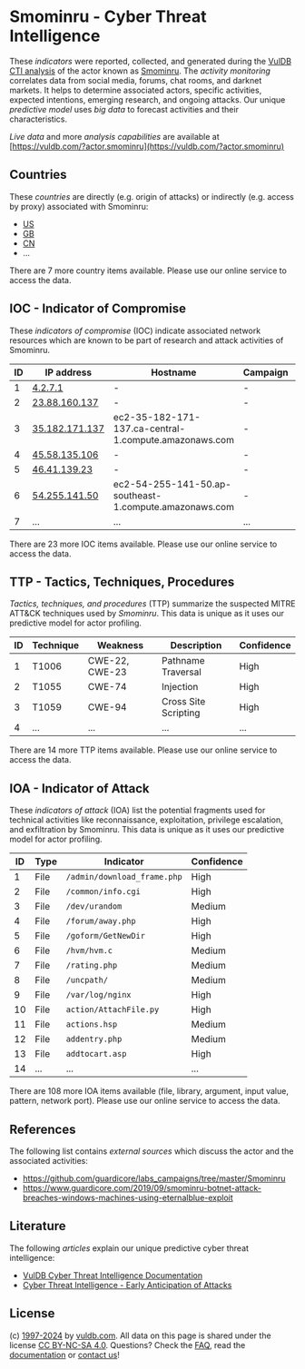 # Smominru - Cyber Threat Intelligence

These _indicators_ were reported, collected, and generated during the [VulDB CTI analysis](https://vuldb.com/?kb.cti) of the actor known as [Smominru](https://vuldb.com/?actor.smominru). The _activity monitoring_ correlates data from social media, forums, chat rooms, and darknet markets. It helps to determine associated actors, specific activities, expected intentions, emerging research, and ongoing attacks. Our unique _predictive model_ uses _big data_ to forecast activities and their characteristics.

_Live data_ and more _analysis capabilities_ are available at [https://vuldb.com/?actor.smominru](https://vuldb.com/?actor.smominru)

## Countries

These _countries_ are directly (e.g. origin of attacks) or indirectly (e.g. access by proxy) associated with Smominru:

* [US](https://vuldb.com/?country.us)
* [GB](https://vuldb.com/?country.gb)
* [CN](https://vuldb.com/?country.cn)
* ...

There are 7 more country items available. Please use our online service to access the data.

## IOC - Indicator of Compromise

These _indicators of compromise_ (IOC) indicate associated network resources which are known to be part of research and attack activities of Smominru.

ID | IP address | Hostname | Campaign | Confidence
-- | ---------- | -------- | -------- | ----------
1 | [4.2.7.1](https://vuldb.com/?ip.4.2.7.1) | - | - | High
2 | [23.88.160.137](https://vuldb.com/?ip.23.88.160.137) | - | - | High
3 | [35.182.171.137](https://vuldb.com/?ip.35.182.171.137) | ec2-35-182-171-137.ca-central-1.compute.amazonaws.com | - | Medium
4 | [45.58.135.106](https://vuldb.com/?ip.45.58.135.106) | - | - | High
5 | [46.41.139.23](https://vuldb.com/?ip.46.41.139.23) | - | - | High
6 | [54.255.141.50](https://vuldb.com/?ip.54.255.141.50) | ec2-54-255-141-50.ap-southeast-1.compute.amazonaws.com | - | Medium
7 | ... | ... | ... | ...

There are 23 more IOC items available. Please use our online service to access the data.

## TTP - Tactics, Techniques, Procedures

_Tactics, techniques, and procedures_ (TTP) summarize the suspected MITRE ATT&CK techniques used by _Smominru_. This data is unique as it uses our predictive model for actor profiling.

ID | Technique | Weakness | Description | Confidence
-- | --------- | -------- | ----------- | ----------
1 | T1006 | CWE-22, CWE-23 | Pathname Traversal | High
2 | T1055 | CWE-74 | Injection | High
3 | T1059 | CWE-94 | Cross Site Scripting | High
4 | ... | ... | ... | ...

There are 14 more TTP items available. Please use our online service to access the data.

## IOA - Indicator of Attack

These _indicators of attack_ (IOA) list the potential fragments used for technical activities like reconnaissance, exploitation, privilege escalation, and exfiltration by Smominru. This data is unique as it uses our predictive model for actor profiling.

ID | Type | Indicator | Confidence
-- | ---- | --------- | ----------
1 | File | `/admin/download_frame.php` | High
2 | File | `/common/info.cgi` | High
3 | File | `/dev/urandom` | Medium
4 | File | `/forum/away.php` | High
5 | File | `/goform/GetNewDir` | High
6 | File | `/hvm/hvm.c` | Medium
7 | File | `/rating.php` | Medium
8 | File | `/uncpath/` | Medium
9 | File | `/var/log/nginx` | High
10 | File | `action/AttachFile.py` | High
11 | File | `actions.hsp` | Medium
12 | File | `addentry.php` | Medium
13 | File | `addtocart.asp` | High
14 | ... | ... | ...

There are 108 more IOA items available (file, library, argument, input value, pattern, network port). Please use our online service to access the data.

## References

The following list contains _external sources_ which discuss the actor and the associated activities:

* https://github.com/guardicore/labs_campaigns/tree/master/Smominru
* https://www.guardicore.com/2019/09/smominru-botnet-attack-breaches-windows-machines-using-eternalblue-exploit

## Literature

The following _articles_ explain our unique predictive cyber threat intelligence:

* [VulDB Cyber Threat Intelligence Documentation](https://vuldb.com/?kb.cti)
* [Cyber Threat Intelligence - Early Anticipation of Attacks](https://www.scip.ch/en/?labs.20201022)

## License

(c) [1997-2024](https://vuldb.com/?kb.changelog) by [vuldb.com](https://vuldb.com/?kb.about). All data on this page is shared under the license [CC BY-NC-SA 4.0](https://creativecommons.org/licenses/by-nc-sa/4.0/). Questions? Check the [FAQ](https://vuldb.com/?kb.faq), read the [documentation](https://vuldb.com/?kb) or [contact us](https://vuldb.com/?contact)!
